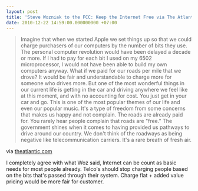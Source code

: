 ```yaml
---
layout: post
title: 'Steve Wozniak to the FCC: Keep the Internet Free via The Atlantic'
date: 2010-12-22 14:59:00.000000000 +07:00
---
```

>Imagine that when we started Apple we set things up so that we could charge purchasers of our computers by the number of bits they use. The personal computer revolution would have been delayed a decade or more. If I had to pay for each bit I used on my 6502 microprocessor, I would not have been able to build my own computers anyway. What if we paid for our roads per mile that we drove? It would be fair and understandable to charge more for someone who drives more. But one of the most wonderful things in our current life is getting in the car and driving anywhere we feel like at this moment, and with no accounting for cost. You just get in your car and go. This is one of the most popular themes of our life and even our popular music. It's a type of freedom from some concerns that makes us happy and not complain. The roads are already paid for. You rarely hear people complain that roads are "free." The government shines when it comes to having provided us pathways to drive around our country. We don't think of the roadways as being negative like telecommunication carriers. It's a rare breath of fresh air.</blockquote>

via <a href="http://www.theatlantic.com/technology/print/2010/12/steve-wozniak-to-the-fcc-keep-the-internet-free/68294/">theatlantic.com</a>

I completely agree with what Woz said, Internet can be count as basic needs for most people already. Telco's should stop charging people based on the bits that's passed through their system. Charge flat + added value pricing would be more fair for customer.
